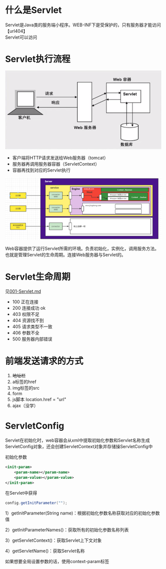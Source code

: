 # 什么是Servlet
Servlet是Java类的服务端小程序。WEB-INF下是受保护的，只有服务器才能访问【url404】<br>
Servlet可以访问

# Servlet执行流程
    
![Servlet执行流程.png](../../../res/imgs/Servlet执行流程.png)
- 客户端将HTTP请求发送给Web服务器（tomcat）
- 服务器再调用服务器容器（ServletContext）
- 容器再找到对应的Servlet执行

![Servlet执行流程详细版.png](../../../res/imgs/Servlet执行流程详细版.png)

Web容器提供了运行Servlet所需的环境。负责初始化，实例化，调用服务方法。也就是管理Servlet的生命周期。连接Web服务器与Servlet的。

# Servlet生命周期
见[001-Servlet.md](../../../NOTES/Servlet/001-Servlet.md)

- 100 正在连接
- 200 连接成功 ok
- 403 权限不足
- 404 资源找不到
- 405 请求类型不一致
- 406 参数不全
- 500 服务器内部错误


# 前端发送请求的方式
1. ~~地址栏~~
2. a标签的href
3. img标签的src
4. form
5. js脚本 location.href = "url"
6. ajax（没学）


# ServletConfig

Servlet在初始化时，web容器会从xml中提取初始化参数和Servlet名称生成ServletConfig对象，还会创建ServletContext对象并存储操ServletConfig中

初始化参数
```xml
<init-param>
    <param-name></param-name>
    <param-value></param-value>
</init-param>
```
在Servlet中获得
``` java
config.getInitParameter("");
```

1）getInitParameter(String name)：根据初始化参数名称获取对应的初始化参数值

2）getInitParameterNames()：获取所有的初始化参数名称列表

3）getServletContext()：获取Servlet上下文对象

4）getServletName()：获取Servlet名称


如果想要全局设置参数的话，使用context-param标签